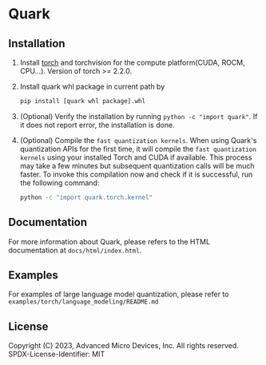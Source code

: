 # Quark

## Installation

1. Install [torch](https://pytorch.org/) and torchvision for the compute platform(CUDA, ROCM, CPU...). Version of torch >= 2.2.0.
2. Install quark whl package in current path by

    ```bash
    pip install [quark whl package].whl
    ```

3. (Optional) Verify the installation by running `python -c "import quark"`. If it does not report error, the installation is done.
4. (Optional) Compile the `fast quantization kernels`. When using Quark's quantization APIs for the first time, it will compile the `fast quantization kernels` using your installed Torch and CUDA if available. This process may take a few minutes but subsequent quantization calls will be much faster. To invoke this compilation now and check if it is successful, run the following command:

    ```bash
    python -c "import quark.torch.kernel"
    ```

## Documentation

For more information about Quark, please refers to the HTML documentation at `docs/html/index.html`.

## Examples

For examples of large language model quantization, please refer to `examples/torch/language_modeling/README.md`

## License

Copyright (C) 2023, Advanced Micro Devices, Inc. All rights reserved. SPDX-License-Identifier: MIT
